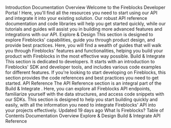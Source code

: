Introduction
Documentation Overview
Welcome to the Fireblocks
Developer Portal
!
Here, you'll find all the resources you need to start using our API and integrate it into your existing solution. Our robust API reference documentation and code libraries will help you get started quickly, while our tutorials and guides will assist you in building more advanced features and integrations with our API.
Explore & Design
This section is designed to explore Fireblocks' capabilities, guide you through product design, and provide best practices. Here, you will find a wealth of guides that will walk you through Fireblocks' features and functionalities, helping you build your product with Fireblocks in the most effective way possible.
Build & Integrate
This section is dedicated to developers. It starts with an introduction to Fireblocks' SDK and developer tools, and includes various code examples for different features. If you're looking to start developing on Fireblocks, this section provides the code references and best practices you need to get started.
API Reference
The API Reference section is an integral part of the
Build & Integrate
. Here, you can explore all Fireblocks API endpoints, familiarize yourself with the data structures, and access code snippets with our SDKs. This section is designed to help you start building quickly and easily, with all the information you need to integrate Fireblocks' API into your projects effectively.
Updated
19 days ago
What Is Fireblocks?
Table of Contents
Documentation Overview
Explore & Design
Build & Integrate
API Reference
